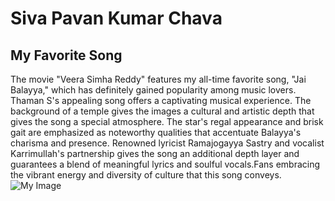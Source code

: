 # Siva Pavan Kumar Chava 

## My Favorite Song
The movie "Veera Simha Reddy" features my all-time favorite song, "Jai Balayya," which has definitely gained popularity among music lovers. Thaman S's appealing song offers a captivating musical experience. The background of a temple gives the images a cultural and artistic depth that gives the song a special atmosphere. The star's regal appearance and brisk gait are emphasized as noteworthy qualities that accentuate Balayya's charisma and presence. Renowned lyricist Ramajogayya Sastry and vocalist Karrimullah's partnership gives the song an additional depth layer and guarantees a blend of meaningful lyrics and soulful vocals.Fans embracing the vibrant energy and diversity of culture that this song conveys.
![My Image](Photo.HEIC)